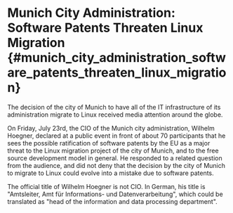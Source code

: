 # Munich City Administration: Software Patents Threaten Linux Migration {#munich_city_administration_software_patents_threaten_linux_migration}

The decision of the city of Munich to have all of the IT infrastructure
of its administration migrate to Linux received media attention around
the globe.

On Friday, July 23rd, the CIO of the Munich city administration, Wilhelm
Hoegner, declared at a public event in front of about 70 participants
that he sees the possible ratification of software patents by the EU as
a major threat to the Linux migration project of the city of Munich, and
to the free source development model in general. He responded to a
related question from the audience, and did not deny that the decision
by the city of Munich to migrate to Linux could evolve into a mistake
due to software patents.

The official title of Wilhelm Hoegner is not CIO. In German, his title
is \"Amtsleiter, Amt für Informations- und Datenverarbeitung\", which
could be translated as \"head of the information and data processing
department\".
